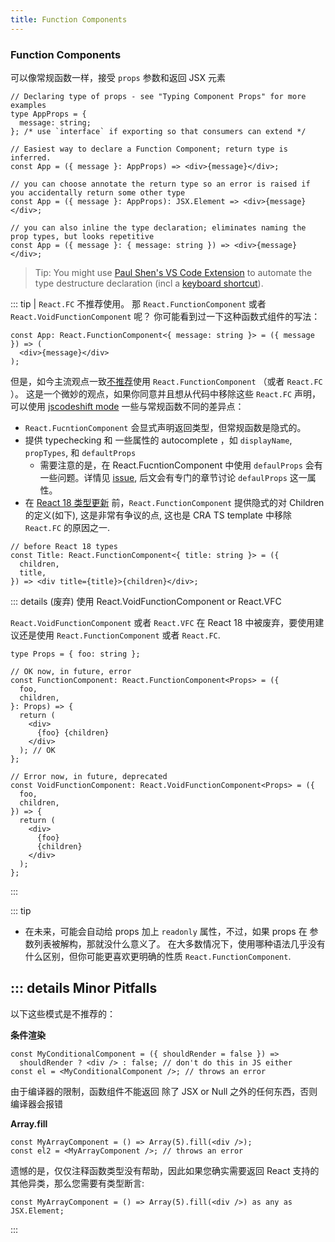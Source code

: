 ```yaml
---
title: Function Components
---
```


### Function Components

可以像常规函数一样，接受 `props` 参数和返回 JSX 元素

```JSX
// Declaring type of props - see "Typing Component Props" for more examples
type AppProps = {
  message: string;
}; /* use `interface` if exporting so that consumers can extend */

// Easiest way to declare a Function Component; return type is inferred.
const App = ({ message }: AppProps) => <div>{message}</div>;

// you can choose annotate the return type so an error is raised if you accidentally return some other type
const App = ({ message }: AppProps): JSX.Element => <div>{message}</div>;

// you can also inline the type declaration; eliminates naming the prop types, but looks repetitive
const App = ({ message }: { message: string }) => <div>{message}</div>;
```
> Tip: You might use [Paul Shen's VS Code Extension](https://marketplace.visualstudio.com/items?itemName=paulshen.paul-typescript-toolkit) to automate the type destructure declaration (incl a [keyboard shortcut](https://twitter.com/_paulshen/status/1392915279466745857?s=20)).

::: tip  | `React.FC` 不推荐使用。 那 `React.FunctionComponent` 或者 `React.VoidFunctionComponent` 呢？
你可能看到过一下这种函数式组件的写法：
``` TSX
const App: React.FunctionComponent<{ message: string }> = ({ message }) => (
  <div>{message}</div>
);
```
但是，如今主流观点一致[不推荐](https://github.com/facebook/create-react-app/pull/8177)使用 `React.FunctionComponent` （或者 `React.FC` ）。
这是一个微妙的观点，如果你同意并且想从代码中移除这些 `React.FC` 声明，可以使用 [jscodeshift mode](https://github.com/gndelia/codemod-replace-react-fc-typescript)
一些与常规函数不同的差异点：
* `React.FucntionComponent` 会显式声明返回类型，但常规函数是隐式的。
* 提供 typechecking 和 一些属性的 autocomplete ，如 `displayName`, `propTypes`, 和 `defaultProps`
    * 需要注意的是，在 React.FucntionComponent 中使用 `defaulProps` 会有一些问题。详情见 [issue](https://github.com/typescript-cheatsheets/react/issues/87), 后文会有专门的章节讨论 `defaulProps` 这一属性。
* 在 [React 18 类型更新](https://github.com/DefinitelyTyped/DefinitelyTyped/pull/56210) 前，`React.FunctionComponent` 提供隐式的对 Children 的定义(如下), 这是非常有争议的点, 这也是 CRA TS template 中移除 `React.FC` 的原因之一.
```TSX
// before React 18 types
const Title: React.FunctionComponent<{ title: string }> = ({
  children,
  title,
}) => <div title={title}>{children}</div>;
```

::: details (废弃) 使用 React.VoidFunctionComponent or React.VFC

`React.VoidFunctionComponent` 或者 `React.VFC` 在 React 18 中被废弃，要使用建议还是使用 `React.FunctionComponent` 或者 `React.FC`.

``` TSX
type Props = { foo: string };

// OK now, in future, error
const FunctionComponent: React.FunctionComponent<Props> = ({
  foo,
  children,
}: Props) => {
  return (
    <div>
      {foo} {children}
    </div>
  ); // OK
};

// Error now, in future, deprecated
const VoidFunctionComponent: React.VoidFunctionComponent<Props> = ({
  foo,
  children,
}) => {
  return (
    <div>
      {foo}
      {children}
    </div>
  );
};
```
:::

::: tip
* 在未来，可能会自动给 props 加上 `readonly` 属性，不过，如果 props 在 参数列表被解构，那就没什么意义了。
  在大多数情况下，使用哪种语法几乎没有什么区别，但你可能更喜欢更明确的性质 `React.FunctionComponent`.

::: details Minor Pitfalls
---
以下这些模式是不推荐的：

**条件渲染**

```TSX
const MyConditionalComponent = ({ shouldRender = false }) =>
  shouldRender ? <div /> : false; // don't do this in JS either
const el = <MyConditionalComponent />; // throws an error
```

由于编译器的限制，函数组件不能返回 除了 JSX or Null 之外的任何东西，否则编译器会报错

**Array.fill**

```TSX
const MyArrayComponent = () => Array(5).fill(<div />);
const el2 = <MyArrayComponent />; // throws an error
```

遗憾的是，仅仅注释函数类型没有帮助，因此如果您确实需要返回 React 支持的其他异类，那么您需要有类型断言:

```TSX
const MyArrayComponent = () => Array(5).fill(<div />) as any as JSX.Element;
```

:::
